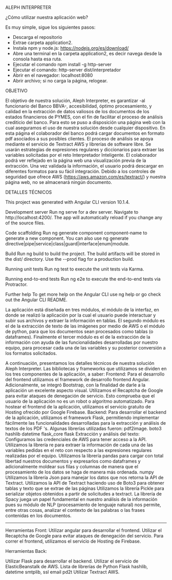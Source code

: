 ALEPH INTERPRETER

¿Cómo utilizar nuestra aplicación web?

Es muy simple, sigue los siguientes pasos:

- Descarga el repositorio
- Extrae carpeta application2.
- Instala npm y node.js: https://nodejs.org/es/download/
- Abre una terminal en la carpeta application2, es decir navega desde la consola hasta esa ruta.
- Ejecutar el comando npm install -g http-server
- Ejecutar el comando: http-server dist/interpretador
- Abrir en el navegador: localhost:8080
- Abrir archivo; si no carga la página, relogear.

OBJETIVO

El objetivo de nuestra solución, Aleph Interpreter, es garantizar -al funcionario del Banco BBVA-, accesibilidad, óptimo procesamiento, y calidad en la extracción de datos valiosos de los documentos de los estados financieros de PYMES, con el fin de facilitar el proceso de análisis crediticio del banco. Para esto se puso a disposición una página web con la cual aseguramos el uso de nuestra solución desde cualquier dispositivo. En esta página el colaborador del banco podrá cargar documentos en formato pdf asociados a sus posibles clientes. El proceso de análisis se apoya mediante el servicio de Textract AWS y librerías de software libre. Se usarán estrategias de expresiones regulares y diccionarios para extraer las variables solicitadas por el reto Interpretador Inteligente. El colaborador podrá ver reflejado en la página web una visualización previa de la extracción. Una vez validada la información, el usuario podrá descargar en diferentes formatos para su fácil integración. Debido a los controles de  seguridad que ofrece AWS (https://aws.amazon.com/es/textract/) y nuestra página web, no se almacenará ningún documento.

DETALLES TÉCNICOS

This project was generated with Angular CLI version 10.1.4.

Development server
Run ng serve for a dev server. Navigate to http://localhost:4200/. The app will automatically reload if you change any of the source files.

Code scaffolding
Run ng generate component component-name to generate a new component. You can also use ng generate directive|pipe|service|class|guard|interface|enum|module.

Build
Run ng build to build the project. The build artifacts will be stored in the dist/ directory. Use the --prod flag for a production build.

Running unit tests
Run ng test to execute the unit tests via Karma.

Running end-to-end tests
Run ng e2e to execute the end-to-end tests via Protractor.

Further help
To get more help on the Angular CLI use ng help or go check out the Angular CLI README.

La aplicación está diseñada en tres módulos, el módulo de la interfaz, en donde se realizó la aplicación por la cual el usuario puede interactuar y subir sus archivos y extraer la información en tablas. El segundo módulo es el de la extracción de texto de las imágenes por medio de AWS o el módulo de python, para que los documentos sean procesados como tablas (o dataframes). Finalmente el tercer módulo es el de la extracción de la información con ayuda de las funcionalidades desarrolladas por nuestro equipo, para procesar cada una de las variables y su posterior conversión a los formatos solicitados.

A continuación, presentamos los detalles técnicos de nuestra solución Aleph Interpreter.
Las bibliotecas y frameworks que utilizamos se dividen en los tres componentes de la aplicación, a saber: 
Frontend: 
Para el desarrollo del frontend utilizamos el framework de desarrollo frontend Angular. Adicionalmente, se integró Bootstrap, con la finalidad de darle a la aplicación un excelente aspecto visual.
Utilizamos el Recaptcha de Google para evitar ataques de denegación de servicio. Esto comprueba que el usuario de la aplicación no es un robot o algoritmo automatizado.
Para hostear el frontend de la aplicación, utilizamos el servicio gratuito de Hosting ofrecido por Google Firebase.
Backend: 
Para desarrollar el backend de la aplicación, utilizamos el framework Flask, permitiendo implementar fácilmente las funcionalidades desarrolladas para la extracción y análisis de textos de los PDF 's.
Algunas librerías utilizadas fueron: 
pdf2image.
boto3
hashlib
datetime
flask_core
flask
Extracción y análisis del texto:
Configuramos las credenciales de AWS para tener acceso a la API.
Utilizamos la librería re para extraer la información de cada una de las variables pedidas en el reto con respecto a las expresiones regulares realizadas por el equipo.
Utilizamos la librería pandas para cargar con total libertad nuestros documentos y expresarlos como dataframes y adicionalmente moldear sus filas y columnas de manera que el procesamiento de los datos se haga de manera más ordenada.
numpy
Utilizamos la librería Json para manejar los datos que nos retorna la API de Textract.
Utilizamos la API de Textract haciendo uso de Boto3 para obtener tablas y texto que se extrae de las páginas
Utilizamos la librería Pickle para serializar objetos obtenidos a partir de solicitudes a textract.
La librería de Spacy juega un papel fundamental en nuestro análisis de la información pues su módulo de NLP (procesamiento de lenguaje natural) nos permite, entre otras cosas, analizar el contexto de las palabras o las frases contenidas en los documentos.


--------------------------------------------
Herramientas Front:
Utilizar angular para desarrollar el frontend.
Utilizar el Recaptcha de Google para evitar ataques de denegación del servicio.
Para correr el frontend, utilizamos el servicio de Hosting de Firebase.


Herramientas Back: 

Utilizar Flask para desarrollar el backend.
Utilizar el servicio de ElasticBeanstalk de AWS.
Lista de librerías de Python
Flask
hashlib, datetime
smtplib, ssl
email
pd2t
Utilizar Textract AWS.
